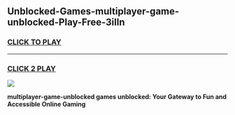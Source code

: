 
## Unblocked-Games-multiplayer-game-unblocked-Play-Free-3illn
<h3>
<a href="https://premium76.site?title=multiplayer-game-unblocked&ref=21A">CLICK TO PLAY</a></h3>
<hr>

<h3>
<a href="https://premium76.site?title=multiplayer-game-unblocked&ref=21A">CLICK 2 PLAY</a>
  
</h3>

<a href="https://premium76.site?title=multiplayer-game-unblocked&ref=21A"><img src="https://clearcache.store/games.png"></a>


**multiplayer-game-unblocked games unblocked: Your Gateway to Fun and Accessible Online Gaming**
